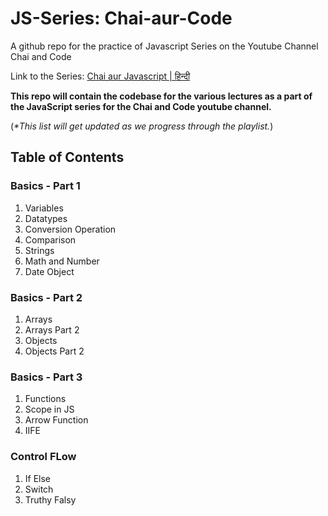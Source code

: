 # JS-Series: Chai-aur-Code
A github repo for the practice of Javascript Series on the Youtube Channel Chai and Code

Link to the Series:
[Chai aur Javascript | हिन्दी](https://youtube.com/playlist?list=PLu71SKxNbfoBuX3f4EOACle2y-tRC5Q37&si=B5uD84Cl5pMAmvYe)

**This repo will contain the codebase for the various lectures as a part of the JavaScript series for the Chai and Code youtube channel.**

(_*This list will get updated as we progress through the playlist._)

## Table of Contents
### Basics - Part 1
1. Variables
2. Datatypes
3. Conversion Operation
4. Comparison
5. Strings
6. Math and Number
7. Date Object

### Basics - Part 2
1. Arrays
2. Arrays Part 2 
3. Objects
4. Objects Part 2

### Basics - Part 3
1. Functions
2. Scope in JS
3. Arrow Function
4. IIFE

### Control FLow
1. If Else
2. Switch
3. Truthy Falsy